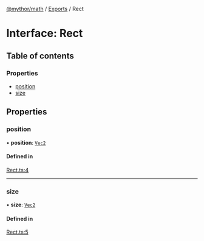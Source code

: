 [@mythor/math](../README.md) / [Exports](../modules.md) / Rect

# Interface: Rect

## Table of contents

### Properties

- [position](Rect.md#position)
- [size](Rect.md#size)

## Properties

### position

• **position**: [`Vec2`](../classes/Vec2.md)

#### Defined in

[Rect.ts:4](https://github.com/desaintvincent/mythor/blob/38f422f/packages/math/src/Rect.ts#L4)

___

### size

• **size**: [`Vec2`](../classes/Vec2.md)

#### Defined in

[Rect.ts:5](https://github.com/desaintvincent/mythor/blob/38f422f/packages/math/src/Rect.ts#L5)
